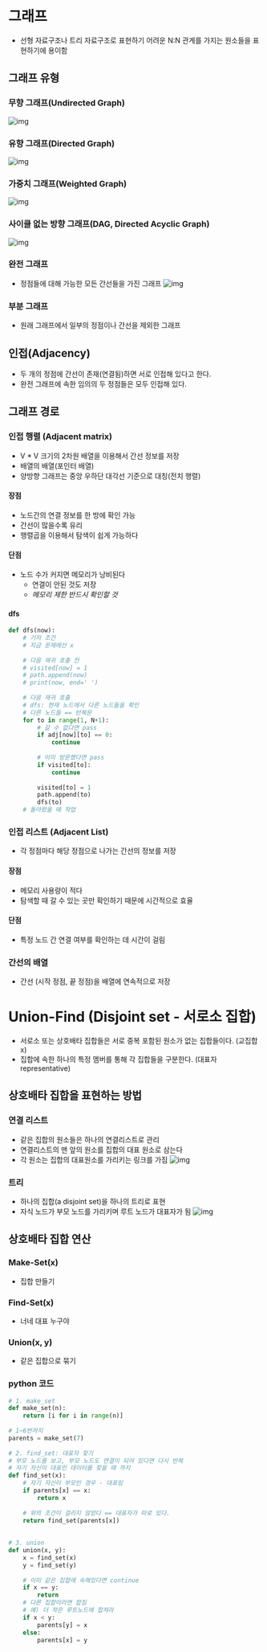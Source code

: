 # 그래프
- 선형 자료구조나 트리 자료구조로 표현하기 어려운 N:N 관계를 가지는 원소들을 표현하기에 용이함
## 그래프 유형
### 무향 그래프(Undirected Graph)
![img](../img/240320_1.png)
### 유향 그래프(Directed Graph)
![img](../img/240320_2.png)
### 가중치 그래프(Weighted Graph)
![img](../img/240320_3.png)
### 사이클 없는 방향 그래프(DAG, Directed Acyclic Graph)
![img](../img/240320_4.png)
### 완전 그래프
- 정점들에 대해 가능한 모든 간선들을 가진 그래프
![img](../img/240320_5.png)
### 부분 그래프
- 원래 그래프에서 일부의 정점이나 간선을 제외한 그래프
## 인접(Adjacency)
- 두 개의 정점에 간선이 존재(연결됨)하면 서로 인접해 있다고 한다.
- 완전 그래프에 속한 임의의 두 정점들은 모두 인접해 있다.
## 그래프 경로
### 인접 행렬 (Adjacent matrix)
- V * V 크기의 2차원 배열을 이용해서 간선 정보를 저장
- 배열의 배열(포인터 배열)
- 양방향 그래프는 중앙 우하단 대각선 기준으로 대칭(전치 행렬)
#### 장점
- 노드간의 연결 정보를 한 방에 확인 가능
- 간선이 많을수록 유리
- 행렬곱을 이용해서 탐색이 쉽게 가능하다
#### 단점
- 노드 수가 커지면 메모리가 낭비된다
	- 연결이 안된 것도 저장
	- *메모리 제한 반드시 확인할 것*
#### dfs
```python
def dfs(now):  
    # 기저 조건  
    # 지금 문제에선 x  
    
    # 다음 재귀 호출 전  
    # visited[now] = 1  
    # path.append(now)    
    # print(now, end=' ')  
    
    # 다음 재귀 호출  
    # dfs: 현재 노드에서 다른 노드들을 확인  
    # 다른 노드들 == 반복문  
    for to in range(1, N+1):  
        # 갈 수 없다면 pass        
        if adj[now][to] == 0:  
            continue  
  
        # 이미 방문했다면 pass        
        if visited[to]:  
            continue  
  
        visited[to] = 1  
        path.append(to)  
        dfs(to)  
    # 돌아왔을 때 작업
```
### 인접 리스트 (Adjacent List)
- 각 정점마다 해당 정점으로 나가는 간선의 정보를 저장
#### 장점
- 메모리 사용량이 적다
- 탐색할 때 갈 수 있는 곳만 확인하기 때문에 시간적으로 효율
#### 단점
- 특정 노드 간 연결 여부를 확인하는 데 시간이 걸림
### 간선의 배열
- 간선 (시작 정점, 끝 정점)을 배열에 연속적으로 저장
# Union-Find (Disjoint set - 서로소 집합)
- 서로소 또는 상호배타 집합들은 서로 중복 포함된 원소가 없는 집합들이다. (교집합 x)
- 집합에 속한 하나의 특정 멤버를 통해 각 집합들을 구분한다. (대표자 representative)
## 상호배타 집합을 표현하는 방법
### 연결 리스트
- 같은 집합의 원소들은 하나의 연결리스트로 관리
- 연결리스트의 맨 앞의 원소를 집합의 대표 원소로 삼는다
- 각 원소는 집합의 대표원소를 가리키는 링크를 가짐
 ![img](../img/240320_6.png)
### 트리
- 하나의 집합(a disjoint set)을 하나의 트리로 표현
- 자식 노드가 부모 노드를 가리키며 루트 노드가 대표자가 됨
![img](../img/240320_7.png)
## 상호배타 집합 연산
### Make-Set(x)
- 집합 만들기
### Find-Set(x)
- 너네 대표 누구야
### Union(x, y)
- 같은 집합으로 묶기
### python 코드
```python
# 1. make_set  
def make_set(n):  
    return [i for i in range(n)]  
  
# 1~6번까지 
parents = make_set(7)  
  
# 2. find_set: 대표자 찾기  
# 부모 노드를 보고, 부모 노드도 연결이 되어 있다면 다시 반복  
# 자기 자신이 대표인 데이터를 찾을 때 까지  
def find_set(x):  
    # 자기 자신이 부모인 경우 - 대표임  
    if parents[x] == x:  
        return x  
      
    # 위의 조건이 걸리지 않았다 == 대표자가 따로 있다.  
    return find_set(parents[x])  
      
      
# 3. union  
def union(x, y):  
    x = find_set(x)  
    y = find_set(y)  
      
    # 이미 같은 집합에 속해있다면 continue    
    if x == y:  
        return  
    # 다른 집합이라면 합침  
    # 예) 더 작은 루트노드에 합쳐라  
    if x < y:  
        parents[y] = x  
    else:  
        parents[x] = y
